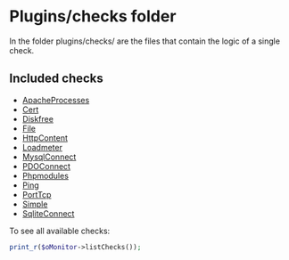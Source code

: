 # Plugins/checks folder #

In the folder plugins/checks/ are the files that contain the logic of a single check.

## Included checks ##

- [ApacheProcesses](apacheprocesses.md)
- [Cert](cert.md)
- [Diskfree](diskfree.md)
- [File](file.md)
- [HttpContent](httpcontent.md)
- [Loadmeter](loadmeter.md)
- [MysqlConnect](mysqlconnect.md)
- [PDOConnect](pdoconnect.md)
- [Phpmodules](phpmodules.md)
- [Ping](ping.md)
- [PortTcp](porttcp.md)
- [Simple](simple.md)
- [SqliteConnect](sqliteconnect.md)

To see all available checks:

```php
print_r($oMonitor->listChecks());
```
